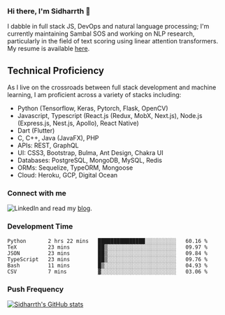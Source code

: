 ### Hi there, I'm Sidharrth 👋

I dabble in full stack JS, DevOps and natural language processing; I'm currently maintaining Sambal SOS and working on NLP research, particularly in the field of text scoring using linear attention transformers. My resume is available [here](https://mathsforgeeks.org/assets/resume.pdf).

## Technical Proficiency
As I live on the crossroads between full stack development and machine learning, I am proficient across a variety of stacks including:
- Python (Tensorflow, Keras, Pytorch, Flask, OpenCV)
- Javascript, Typescript (React.js (Redux, MobX, Next.js), Node.js (Express.js, Nest.js, Apollo), React Native)
- Dart (Flutter)
- C, C++, Java (JavaFX), PHP
- APIs: REST, GraphQL
- UI: CSS3, Bootstrap, Bulma, Ant Design, Chakra UI
- Databases: PostgreSQL, MongoDB, MySQL, Redis
- ORMs: Sequelize, TypeORM, Mongoose
- Cloud: Heroku, GCP, Digital Ocean

### Connect with me

[<img align="left" alt="LinkedIn" src="https://img.shields.io/badge/linkedin-%230077B5.svg?&style=for-the-badge&logo=linkedin&logoColor=white" />][linkedin]
and read my [blog].


### Development Time
<!--START_SECTION:waka-->

```text
Python       2 hrs 22 mins   ███████████████░░░░░░░░░░   60.16 %
TeX          23 mins         ██▒░░░░░░░░░░░░░░░░░░░░░░   09.97 %
JSON         23 mins         ██▒░░░░░░░░░░░░░░░░░░░░░░   09.84 %
TypeScript   23 mins         ██▒░░░░░░░░░░░░░░░░░░░░░░   09.76 %
Bash         11 mins         █▒░░░░░░░░░░░░░░░░░░░░░░░   04.93 %
CSV          7 mins          ▓░░░░░░░░░░░░░░░░░░░░░░░░   03.06 %
```

<!--END_SECTION:waka-->

### Push Frequency
[![Sidharrth's GitHub stats](https://github-readme-stats.vercel.app/api?username=sidharrth2002&show_icons=true)](https://github.com/sidharrth2002/github-readme-stats)

[site]: http://mathsforgeeks.org/
[blog]: https://mathsforgeeks.org/blog
[linkedin]: https://www.linkedin.com/in/sidharrth-nagappan/
